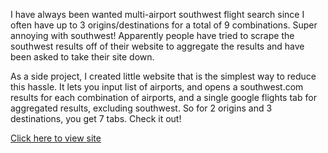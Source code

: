 I have always been wanted multi-airport southwest flight search since I often have up to 3 origins/destinations for a total of 9 combinations. Super annoying with southwest! Apparently people have tried to scrape the southwest results off of their website to aggregate the results and have been asked to take their site down.

As a side project, I created little website that is the simplest way to reduce this hassle. It lets you input list of airports, and opens a southwest.com results for each combination of airports, and a single google flights tab for aggregated results, excluding southwest. So for 2 origins and 3 destinations, you get 7 tabs. Check it out!

[Click here to view site](https://raw.githack.com/myles-i/multi-airport-flight-search/master/index.html)

